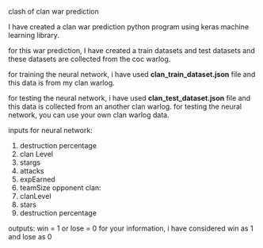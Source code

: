 clash of clan war prediction

I have created a clan war prediction python program using keras machine learning library.

for this war prediction, I have created a train datasets and test datasets and these datasets are collected from the coc warlog.

for training the neural network,  i have used <strong> clan_train_dataset.json</strong> file and this data is from my clan warlog. 

for testing the neural network, i have used <strong>clan_test_dataset.json</strong> file and this data is collected from an another clan warlog.
for testing the neural network, you can use your own clan warlog data.

inputs for neural network:
1. destruction percentage
2. clan Level
3. stargs
4. attacks
5. expEarned
6. teamSize
opponent clan:
7. clanLevel
8. stars
9. destruction percentage 
 
outputs:
win = 1 or lose = 0
for your information, i have considered win as 1 and lose as 0
